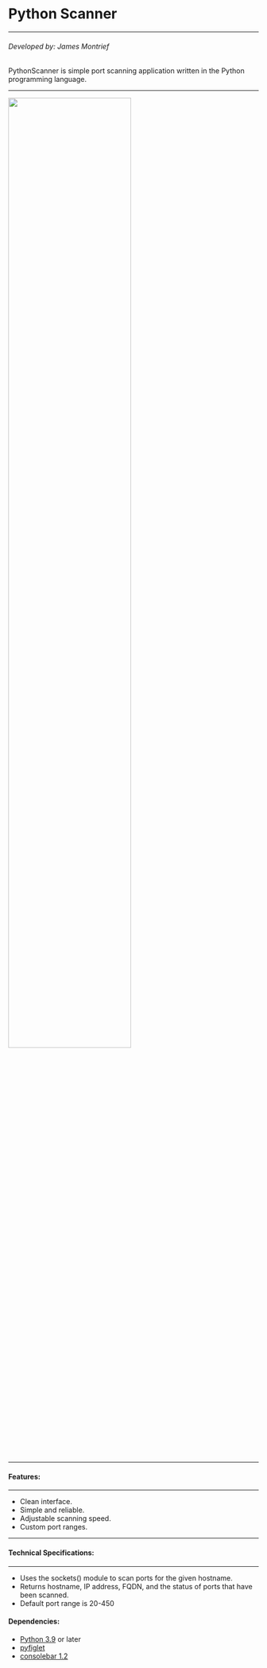 # Python Scanner
___
###### Developed by: James Montrief
PythonScanner is simple port scanning application written in the Python programming language.
___

<img src="https://imgur.com/OGoPBhJ.png" width="70%">

---
#### Features:

---

- Clean interface.
- Simple and reliable.
- Adjustable scanning speed.
- Custom port ranges.

---

#### Technical Specifications:

---

- Uses the sockets() module to scan ports for the given hostname.
- Returns hostname, IP address, FQDN, and the status of ports that have been scanned. 
- Default port range is 20-450


#### Dependencies:
- [Python 3.9](https://www.python.org/downloads/) or later 
- [pyfiglet](https://github.com/pwaller/pyfiglet)
- [consolebar 1.2](https://pypi.org/project/consolebar/)

